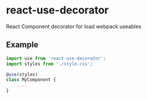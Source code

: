 # react-use-decorator
React Component decorator for load webpack useables

## Example
```js
import use from 'react-use-decorator';
import styles from './style.css';

@use(styles)
class MyComponent {
    ....
}

```